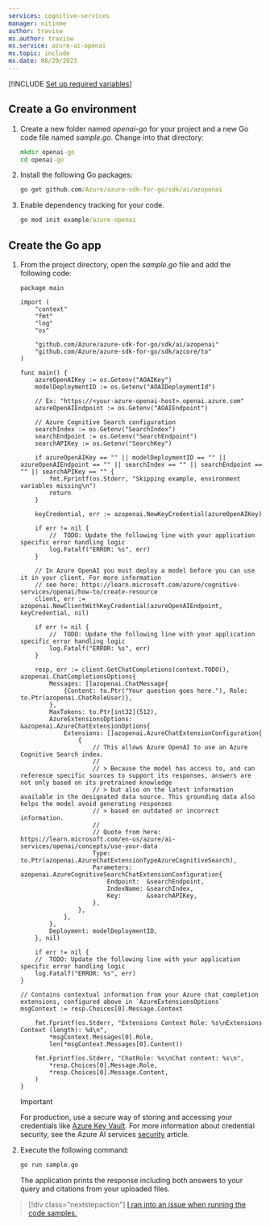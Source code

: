 ```yaml
---
services: cognitive-services
manager: nitinme
author: travisw
ms.author: travisw
ms.service: azure-ai-openai
ms.topic: include
ms.date: 08/29/2023
---
```


[!INCLUDE [Set up required variables](./use-your-data-common-variables.md)]

## Create a Go environment

1. Create a new folder named *openai-go* for your project and a new Go code file named *sample.go*. Change into that directory:

   ```cmd
   mkdir openai-go
   cd openai-go
   ```

1. Install the following Go packages:

   ```cmd
   go get github.com/Azure/azure-sdk-for-go/sdk/ai/azopenai
   ```
1. Enable dependency tracking for your code.
    ```cmd
    go mod init example/azure-openai
    ```
## Create the Go app

1. From the project directory, open the *sample.go* file and add the following code:

   ```golang
   package main

   import (
       "context"
       "fmt"
       "log"
       "os"

       "github.com/Azure/azure-sdk-for-go/sdk/ai/azopenai"
       "github.com/Azure/azure-sdk-for-go/sdk/azcore/to"
   )

   func main() {
       azureOpenAIKey := os.Getenv("AOAIKey")
       modelDeploymentID := os.Getenv("AOAIDeploymentId")

       // Ex: "https://<your-azure-openai-host>.openai.azure.com"
       azureOpenAIEndpoint := os.Getenv("AOAIEndpoint")

       // Azure Cognitive Search configuration
       searchIndex := os.Getenv("SearchIndex")
       searchEndpoint := os.Getenv("SearchEndpoint")
       searchAPIKey := os.Getenv("SearchKey")

       if azureOpenAIKey == "" || modelDeploymentID == "" || azureOpenAIEndpoint == "" || searchIndex == "" || searchEndpoint == "" || searchAPIKey == "" {
           fmt.Fprintf(os.Stderr, "Skipping example, environment variables missing\n")
           return
       }

       keyCredential, err := azopenai.NewKeyCredential(azureOpenAIKey)

       if err != nil {
           //  TODO: Update the following line with your application specific error handling logic
           log.Fatalf("ERROR: %s", err)
       }

       // In Azure OpenAI you must deploy a model before you can use it in your client. For more information
       // see here: https://learn.microsoft.com/azure/cognitive-services/openai/how-to/create-resource
       client, err := azopenai.NewClientWithKeyCredential(azureOpenAIEndpoint, keyCredential, nil)

       if err != nil {
           //  TODO: Update the following line with your application specific error handling logic
           log.Fatalf("ERROR: %s", err)
       }

       resp, err := client.GetChatCompletions(context.TODO(), azopenai.ChatCompletionsOptions{
           Messages: []azopenai.ChatMessage{
               {Content: to.Ptr("Your question goes here."), Role: to.Ptr(azopenai.ChatRoleUser)},
           },
           MaxTokens: to.Ptr[int32](512),
           AzureExtensionsOptions: &azopenai.AzureChatExtensionOptions{
               Extensions: []azopenai.AzureChatExtensionConfiguration{
                   {
                       // This allows Azure OpenAI to use an Azure Cognitive Search index.
                       //
                       // > Because the model has access to, and can reference specific sources to support its responses, answers are not only based on its pretrained knowledge
                       // > but also on the latest information available in the designated data source. This grounding data also helps the model avoid generating responses
                       // > based on outdated or incorrect information.
                       //
                       // Quote from here: https://learn.microsoft.com/en-us/azure/ai-services/openai/concepts/use-your-data
                       Type: to.Ptr(azopenai.AzureChatExtensionTypeAzureCognitiveSearch),
                       Parameters: azopenai.AzureCognitiveSearchChatExtensionConfiguration{
                           Endpoint:  &searchEndpoint,
                           IndexName: &searchIndex,
                           Key:       &searchAPIKey,
                       },
                   },
               },
           },
           Deployment: modelDeploymentID,
       }, nil)

       if err != nil {
       //  TODO: Update the following line with your application specific error handling logic
       log.Fatalf("ERROR: %s", err)
   }

   // Contains contextual information from your Azure chat completion extensions, configured above in `AzureExtensionsOptions`
   msgContext := resp.Choices[0].Message.Context

       fmt.Fprintf(os.Stderr, "Extensions Context Role: %s\nExtensions Context (length): %d\n",
           *msgContext.Messages[0].Role,
           len(*msgContext.Messages[0].Content))

       fmt.Fprintf(os.Stderr, "ChatRole: %s\nChat content: %s\n",
           *resp.Choices[0].Message.Role,
           *resp.Choices[0].Message.Content,
       )
   }
   ```

   > [!IMPORTANT]
   > For production, use a secure way of storing and accessing your credentials like [Azure Key Vault](../../../key-vault/general/overview.md). For more information about credential security, see the Azure AI services [security](../../security-features.md) article.

1. Execute the following command:

   ```cmd
   go run sample.go
   ```

   The application prints the response including both answers to your query and citations from your uploaded files.

> [!div class="nextstepaction"]
> [I ran into an issue when running the code samples.](https://microsoft.qualtrics.com/jfe/form/SV_0Cl5zkG3CnDjq6O?PLanguage=dotnet&Pillar=AOAI&Product=ownData&Page=quickstart&Section=Create-dotnet-application)